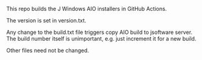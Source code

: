 This repo builds the J Windows AIO installers in GitHub Actions.

The version is set in version.txt.

Any change to the build.txt file triggers copy AIO build to jsoftware server.
The build number itself is unimportant, e.g. just increment it for a new build.

Other files need not be changed.

